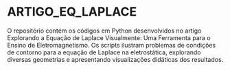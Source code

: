 # ARTIGO_EQ_LAPLACE
O repositório contém os códigos em Python desenvolvidos no artigo Explorando a Equação de Laplace Visualmente: Uma Ferramenta para o Ensino de Eletromagnetismo. Os scripts ilustram problemas de condições de contorno para a equação de Laplace na eletrostática, explorando diversas geometrias e apresentando visualizações didáticas dos resultados.
